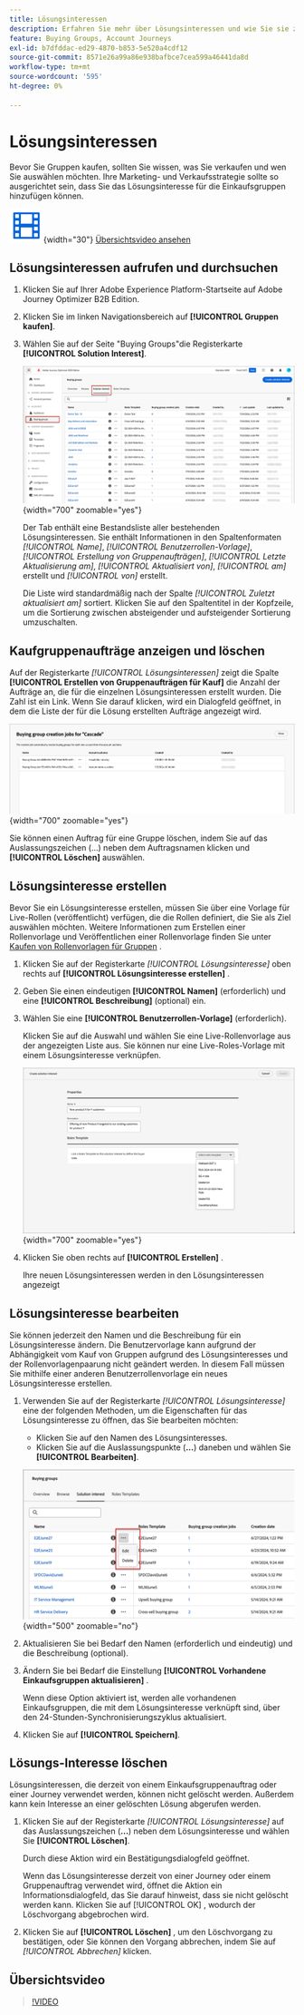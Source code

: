 ```yaml
---
title: Lösungsinteressen
description: Erfahren Sie mehr über Lösungsinteressen und wie Sie sie zur Verwendung in Ihren Einkaufsgruppen definieren können.
feature: Buying Groups, Account Journeys
exl-id: b7dfddac-ed29-4870-b853-5e520a4cdf12
source-git-commit: 8571e26a99a86e938bafbce7cea599a46441da8d
workflow-type: tm+mt
source-wordcount: '595'
ht-degree: 0%

---
```


# Lösungsinteressen

Bevor Sie Gruppen kaufen, sollten Sie wissen, was Sie verkaufen und wen Sie auswählen möchten. Ihre Marketing- und Verkaufsstrategie sollte so ausgerichtet sein, dass Sie das Lösungsinteresse für die Einkaufsgruppen hinzufügen können.

![Video](../../assets/do-not-localize/icon-video.svg){width="30"} [Übersichtsvideo ansehen](#overview-video)

## Lösungsinteressen aufrufen und durchsuchen

1. Klicken Sie auf Ihrer Adobe Experience Platform-Startseite auf Adobe Journey Optimizer B2B Edition.

1. Klicken Sie im linken Navigationsbereich auf **[!UICONTROL Gruppen kaufen]**.

1. Wählen Sie auf der Seite &quot;Buying Groups&quot;die Registerkarte **[!UICONTROL Solution Interest]**.

   ![Registerkarte &quot;Lösungsinteresse&quot;](assets/solution-interest-tab.png){width="700" zoomable="yes"}

   Der Tab enthält eine Bestandsliste aller bestehenden Lösungsinteressen. Sie enthält Informationen in den Spaltenformaten _[!UICONTROL Name]_, _[!UICONTROL Benutzerrollen-Vorlage]_, _[!UICONTROL Erstellung von Gruppenaufträgen]_, _[!UICONTROL Letzte Aktualisierung am]_, _[!UICONTROL Aktualisiert von]_, _[!UICONTROL am]_ erstellt und _[!UICONTROL von]_ erstellt.

   Die Liste wird standardmäßig nach der Spalte _[!UICONTROL Zuletzt aktualisiert am]_ sortiert. Klicken Sie auf den Spaltentitel in der Kopfzeile, um die Sortierung zwischen absteigender und aufsteigender Sortierung umzuschalten.

## Kaufgruppenaufträge anzeigen und löschen

Auf der Registerkarte _[!UICONTROL Lösungsinteressen]_ zeigt die Spalte **[!UICONTROL Erstellen von Gruppenaufträgen für Kauf]** die Anzahl der Aufträge an, die für die einzelnen Lösungsinteressen erstellt wurden. Die Zahl ist ein Link. Wenn Sie darauf klicken, wird ein Dialogfeld geöffnet, in dem die Liste der für die Lösung erstellten Aufträge angezeigt wird.

![Kaufen von Gruppenaufträgen für Lösungsinteressen](assets/buying-group-jobs-for-solution-interest.png){width="700" zoomable="yes"}

Sie können einen Auftrag für eine Gruppe löschen, indem Sie auf das Auslassungszeichen (...) neben dem Auftragsnamen klicken und **[!UICONTROL Löschen]** auswählen.

## Lösungsinteresse erstellen

Bevor Sie ein Lösungsinteresse erstellen, müssen Sie über eine Vorlage für Live-Rollen (veröffentlicht) verfügen, die die Rollen definiert, die Sie als Ziel auswählen möchten. Weitere Informationen zum Erstellen einer Rollenvorlage und Veröffentlichen einer Rollenvorlage finden Sie unter [Kaufen von Rollenvorlagen für Gruppen](./buying-groups-role-templates.md) .

1. Klicken Sie auf der Registerkarte _[!UICONTROL Lösungsinteresse]_ oben rechts auf **[!UICONTROL Lösungsinteresse erstellen]** .

1. Geben Sie einen eindeutigen **[!UICONTROL Namen]** (erforderlich) und eine **[!UICONTROL Beschreibung]** (optional) ein.

1. Wählen Sie eine **[!UICONTROL Benutzerrollen-Vorlage]** (erforderlich).

   Klicken Sie auf die Auswahl und wählen Sie eine Live-Rollenvorlage aus der angezeigten Liste aus. Sie können nur eine Live-Roles-Vorlage mit einem Lösungsinteresse verknüpfen.

   ![Registerkarte &quot;Lösungsinteresse&quot;](assets/solution-interest-create.png){width="700" zoomable="yes"}

1. Klicken Sie oben rechts auf **[!UICONTROL Erstellen]** .

   Ihre neuen Lösungsinteressen werden in den Lösungsinteressen angezeigt

## Lösungsinteresse bearbeiten

Sie können jederzeit den Namen und die Beschreibung für ein Lösungsinteresse ändern. Die Benutzervorlage kann aufgrund der Abhängigkeit vom Kauf von Gruppen aufgrund des Lösungsinteresses und der Rollenvorlagenpaarung nicht geändert werden. In diesem Fall müssen Sie mithilfe einer anderen Benutzerrollenvorlage ein neues Lösungsinteresse erstellen.

1. Verwenden Sie auf der Registerkarte _[!UICONTROL Lösungsinteresse]_ eine der folgenden Methoden, um die Eigenschaften für das Lösungsinteresse zu öffnen, das Sie bearbeiten möchten:

   * Klicken Sie auf den Namen des Lösungsinteresses.
   * Klicken Sie auf die Auslassungspunkte (**...**) daneben und wählen Sie **[!UICONTROL Bearbeiten]**.

   ![Mehr Menü für die Lösung](assets/solution-interests-more-menu.png){width="500" zoomable="no"}

1. Aktualisieren Sie bei Bedarf den Namen (erforderlich und eindeutig) und die Beschreibung (optional).

1. Ändern Sie bei Bedarf die Einstellung **[!UICONTROL Vorhandene Einkaufsgruppen aktualisieren]** .

   Wenn diese Option aktiviert ist, werden alle vorhandenen Einkaufsgruppen, die mit dem Lösungsinteresse verknüpft sind, über den 24-Stunden-Synchronisierungszyklus aktualisiert.

1. Klicken Sie auf **[!UICONTROL Speichern]**.

## Lösungs-Interesse löschen

Lösungsinteressen, die derzeit von einem Einkaufsgruppenauftrag oder einer Journey verwendet werden, können nicht gelöscht werden. Außerdem kann kein Interesse an einer gelöschten Lösung abgerufen werden.

1. Klicken Sie auf der Registerkarte _[!UICONTROL Lösungsinteresse]_ auf das Auslassungszeichen (**...**) neben dem Lösungsinteresse und wählen Sie **[!UICONTROL Löschen]**.

   Durch diese Aktion wird ein Bestätigungsdialogfeld geöffnet.

   Wenn das Lösungsinteresse derzeit von einer Journey oder einem Gruppenauftrag verwendet wird, öffnet die Aktion ein Informationsdialogfeld, das Sie darauf hinweist, dass sie nicht gelöscht werden kann. Klicken Sie auf [!UICONTROL OK] , wodurch der Löschvorgang abgebrochen wird.

1. Klicken Sie auf **[!UICONTROL Löschen]** , um den Löschvorgang zu bestätigen, oder Sie können den Vorgang abbrechen, indem Sie auf _[!UICONTROL Abbrechen]_ klicken.

## Übersichtsvideo

>[!VIDEO](https://video.tv.adobe.com/v/3433080/?learn=on)
